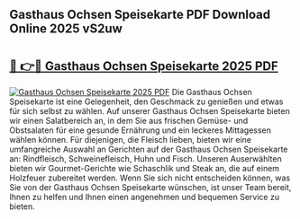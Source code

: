 ## Gasthaus Ochsen Speisekarte PDF Download Online 2025 vS2uw

# <h2><a href="http://gca5u7.nevu.top/?p=Gasthaus+Ochsen+Speisekarte">🔗 👉🔴 Gasthaus Ochsen Speisekarte 2025 PDF</a></h2>

[![Gasthaus Ochsen Speisekarte 2025 PDF](https://i.imgur.com/dBaPXMq.png)](http://gca5u7.nevu.top/?p=Gasthaus+Ochsen+Speisekarte)
Die Gasthaus Ochsen Speisekarte ist eine Gelegenheit, den Geschmack zu genießen und etwas für sich selbst zu wählen. Auf unserer Gasthaus Ochsen Speisekarte bieten wir einen Salatbereich an, in dem Sie aus frischen Gemüse- und Obstsalaten für eine gesunde Ernährung und ein leckeres Mittagessen wählen können. Für diejenigen, die Fleisch lieben, bieten wir eine umfangreiche Auswahl an Gerichten auf der Gasthaus Ochsen Speisekarte an: Rindfleisch, Schweinefleisch, Huhn und Fisch. Unseren Auserwählten bieten wir Gourmet-Gerichte wie Schaschlik und Steak an, die auf einem Holzfeuer zubereitet werden. Wenn Sie sich nicht entscheiden können, was Sie von der Gasthaus Ochsen Speisekarte wünschen, ist unser Team bereit, Ihnen zu helfen und Ihnen einen angenehmen und bequemen Service zu bieten.
